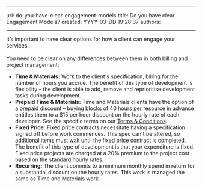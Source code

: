 

---
uri: do-you-have-clear-engagement-models
title: Do you have clear Engagement Models?
created: YYYY-03-DD 19:28:37
authors:

---




<span class='intro'> It’s important to have clear options for how a client can engage your services. <br>​<br>You need to be clear on any differences between them in both billing and project management&#58; </span>


<ul><li><strong>Time &amp; Materials&#58;</strong> Work to the client's specification, billing for the number of hours you&#160;accrue. The benefit of this type of development is flexibility – the client is able to add, remove and reprioritise development tasks during development. </li>
<li><strong>Prepaid Time &amp; Materials&#58;</strong> Time and Materials clients have the option of a prepaid discount – buying blocks of 40 hours per resource in advance entitles them to a $15 per hour discount on the hourly rate of each developer. See the specific terms on our <a href="http&#58;//www.ssw.com.au/ssw/Standards/Forms/ConsultingOrderTermsConditions.aspx">Terms &amp; Conditions</a>.</li>
<li><strong>Fixed Price&#58;</strong> Fixed price contracts necessitate having a specification signed off before work commences. This spec can't be altered, so additional items must wait until the fixed price contract is completed. The benefit of this type of development is that your expenditure is fixed. Fixed price projects are charged at a 20% premium to the project cost based on the standard hourly rates.</li><li><strong>Recurring&#58;</strong>&#160;The client commits to a minimum monthly spend in return for a substantial discount on the hourly rates. This work is managed the same as Time and Materials work.​</li></ul>


